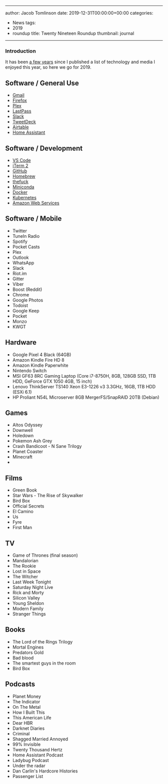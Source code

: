 
---
author: Jacob Tomlinson
date: 2019-12-31T00:00:00+00:00
categories:
  - News
tags:
  - 2019
  - roundup
title: Twenty Nineteen Roundup
thumbnail: journal
---


### Introduction

It has been [a few years](https://www.jacobtomlinson.co.uk/posts/2015/twenty-fifteen-roundup/) since I published a list of technology and media I enjoyed this year, so here we go for 2019.

## Software / General Use

 * [Gmail](https://mail.google.com/)
 * [Firefox](https://www.mozilla.org/en-GB/firefox/new/)
 * [Plex](https://plex.tv/)
 * [LastPass](https://lastpass.com/)
 * [Slack](https://slack.com/)
 * [TweetDeck](https://tweetdeck.twitter.com/)
 * [Airtable](https://airtable.com/)
 * [Home Assistant](https://www.home-assistant.io/)

## Software / Development

 * [VS Code](https://code.visualstudio.com/)
 * [iTerm 2](http://iterm2.com/)
 * [GitHub](https://github.com/)
 * [Homebrew](http://brew.sh/)
 * [thefuck](https://github.com/nvbn/thefuck)
 * [Miniconda](https://docs.conda.io/en/latest/miniconda.html)
 * [Docker](https://www.docker.com/)
 * [Kubernetes](https://kubernetes.io/)
 * [Amazon Web Services](https://aws.amazon.com/)

## Software / Mobile

 * Twitter
 * TuneIn Radio
 * Spotify
 * Pocket Casts
 * Plex
 * Outlook
 * WhatsApp
 * Slack
 * Riot.im
 * Gitter
 * Viber
 * Boost (Reddit)
 * Chrome
 * Google Photos
 * Todoist
 * Google Keep
 * Pocket
 * Monzo
 * KWGT

## Hardware

 * Google Pixel 4 Black (64GB)
 * Amazon Kindle Fire HD 8
 * Amazon Kindle Paperwhite
 * Nintendo Switch
 * MSI GF63 8RC Gaming Laptop (Core i7-8750H, 8GB, 128GB SSD, 1TB HDD, GeForce GTX 1050 4GB, 15 inch)
 * Lenovo ThinkServer TS140 Xeon E3-1226 v3 3.3GHz, 16GB, 1TB HDD (ESXi 6.1)
 * HP Proliant N54L Microserver 8GB MergerFS/SnapRAID 20TB (Debian)

## Games

 * Altos Odyssey
 * Downwell
 * Holedown
 * Pokemon Ash Grey
 * Crash Bandicoot - N Sane Trilogy
 * Planet Coaster
 * Minecraft
 * 

## Films

* Green Book
* Star Wars - The Rise of Skywalker
* Bird Box
* Official Secrets
* El Camino
* Us
* Fyre
* First Man

## TV

* Game of Thrones (final season)
* Mandalorian
* The Rookie
* Lost in Space
* The Witcher
* Last Week Tonight
* Saturday Night Live
* Rick and Morty
* Silicon Valley
* Young Sheldon
* Modern Family
* Stranger Things

## Books

* The Lord of the Rings Trilogy
* Mortal Engines
* Predators Gold
* Bad blood
* The smartest guys in the room
* Bird Box

## Podcasts

* Planet Money
* The Indicator
* On The Metal
* How I Built This
* This American Life
* Dear HBR
* Darknet Diaries
* Criminal
* Shagged Married Annoyed
* 99% Invisible
* Twenty Thousand Hertz
* Home Assistant Podcast
* Ladybug Podcast
* Under the radar
* Dan Carlin's Hardcore Histories
* Passenger List
<!--stackedit_data:
eyJoaXN0b3J5IjpbLTE1NzQ0Nzg2ODEsLTMxMDE2MjcwOV19
-->